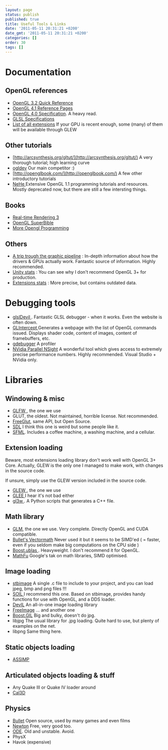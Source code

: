 ```yaml
---
layout: page
status: publish
published: true
title: Useful Tools & Links
date: '2011-05-11 20:31:21 +0200'
date_gmt: '2011-05-11 20:31:21 +0200'
categories: []
order: 30
tags: []
---
```


# Documentation



## OpenGL references


* [OpenGL 3.2 Quick Reference](http://www.khronos.org/files/opengl-quick-reference-card.pdf)
* [OpenGL 4.1 Reference Pages](http://www.opengl.org/sdk/docs/man4/)
* [OpenGL 4.0 Specification](http://www.opengl.org/registry/doc/glspec40.core.20100311.pdf). A heavy read.
* [GLSL Specifications](http://www.opengl.org/registry/doc/GLSLangSpec.4.10.6.clean.pdf)
* [List of all extensions](http://www.opengl.org/registry/) If your GPU is recent enough, some (many) of them will be available through GLEW


## Other tutorials


* [http://arcsynthesis.org/gltut/](http://arcsynthesis.org/gltut/) A very thorough tutorial; high learning curve
* [ogldev](http://ogldev.atspace.co.uk/index.html) Our main competitor :)
* [http://openglbook.com/](http://openglbook.com/) A few other introductory tutorials
* [NeHe ](http://nehe.gamedev.net/)Extensive OpenGL 1.1 programming tutorials and resources. Mostly deprecated now, but there are still a few intersting things.


## Books


* [Real-time Rendering 3](http://www.realtimerendering.com/)
* [OpenGL SuperBible](http://www.openglsuperbible.com/)
* [More Opengl Programming](http://glbook.gamedev.net/GLBOOK/glbook.gamedev.net/moglgp/index.html)


## Others


* [A trip trough the graphic pipeline](http://fgiesen.wordpress.com/2011/07/09/a-trip-through-the-graphics-pipeline-2011-index/) : In-depth information about how the drivers & GPUs actually work. Fantastic source of information. Highly recommended.
* [Unity stats](http://stats.unity3d.com/web/gpu.html) : You can see why I don't recommend OpenGL 3+ for production.
* [Extensions stats](http://feedback.wildfiregames.com/report/opengl/) : More precise, but contains outdated data.


# Debugging tools


* [glslDevil ](http://cumbia.informatik.uni-stuttgart.de/glsldevil/). Fantastic GLSL debugger - when it works. Even the website is often down.
* [GLIntercept ](http://glintercept.nutty.org/)Generates a webpage with the list of OpenGL commands issued. Displays shader code, content of images, content of framebuffers, etc.
* [gdebugger](http://www.gremedy.com/) A profiler
* [NVidia Parallel NSight](http://developer.nvidia.com/nvidia-parallel-nsight) A wonderful tool which gives access to extremely precise performance numbers. Highly recommended. Visual Studio + NVidia only.


# Libraries


## Windowing & misc

* [GLFW ](http://www.glfw.org/), the one we use
* GLUT, the oldest. Not maintained, horrible license. Not recommended.
* [FreeGlut](http://freeglut.sourceforge.net/), same API, but Open Source.
* [SDL](http://www.libsdl.org/) I think this one is weird but some people like it.
* [SFML](http://www.sfml-dev.org/index-fr.php). Includes a coffee machine, a washing machine, and a cellular.

## Extension loading

Beware, most extensions loading library don't work well with OpenGL 3+ Core. Actually, GLEW is the only one I managed to make work, with changes in the source code.

If unsure, simply use the GLEW version included in the source code.

* [GLEW ](http://glew.sourceforge.net/), the one we use
* [GLEE ](http://elf-stone.com/glee.php)I hear it's not bad either
* [gl3w ](https://github.com/skaslev/gl3w/wiki). A Python scripts that generates a C++ file.

## Math library

* [GLM](http://glm.g-truc.net/), the one we use. Very complete. Directly OpenGL and CUDA compatible.
* [Bullet's Vectormath](http://bulletphysics.com/Bullet/BulletFull/) Never used it but it seems to be SIMD'ed ( = faster, even if you seldom make big computations on the CPU side )
* [Boost.ublas ](http://www.boost.org/). Heavyweight. I don't recommend it for OpenGL.
* [MathFu](https://google.github.io/mathfu/) Google's tak on math libraries, SIMD optimised.

## Image loading

* [stbimage](http://nothings.org/) A single .c file to include to your project, and you can load jpeg, bmp and png files !!!
* [SOIL ](http://www.lonesock.net/soil.html)I recommend this one. Based on stbimage, provides handy functions for use with OpenGL, and a DDS loader.
* [DevIL](http://openil.sourceforge.net/) An all-in-one image loading library
* [FreeImage](http://freeimage.sourceforge.net/) ... and another one
* [Boost.GIL](http://www.boost.org/) Big and bulky, doesn't do jpg.
* libjpg The usual library for .jpg loading. Quite hard to use, but plenty of examples on the net.
* libpng Same thing here.

## Static objects loading

* [ASSIMP ](http://assimp.sourceforge.net/)

## Articulated objects loading & stuff

* Any Quake III or Quake IV loader around
* [Cal3D](http://gna.org/projects/cal3d/)


## Physics


* [Bullet](http://bulletphysics.org/wordpress/) Open source, used by many games and even films
* [Newton](http://newtondynamics.com/forum/newton.php) Free, very good too.
* [ODE](http://www.ode.org/). Old and unstable. Avoid.
* PhysX
* Havok (expensive)

